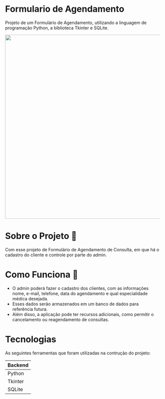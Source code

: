 # Formulario de Agendamento
Projeto de um Formulário de Agendamento, utilizando a linguagem de programação Python, a biblioteca Tkinter e SQLite.

<div>
<img src="https://github.com/user-attachments/assets/d0d948f8-54c1-4a2d-9850-64a25b3ecf28" width="600px" />

# Sobre o Projeto 📑
Com esse projeto de Formulário de Agendamento de Consulta, em que há o cadastro do cliente e controle por parte do admin.

# Como Funciona 🎯
<div>
  <ul>
    <li>O admin poderá fazer o cadastro dos clientes, com as informações nome, e-mail, telefone, data do agendamento e qual especialidade médica desejada.
    <li>Esses dados serão armazenados em um banco de dados para referência futura. 
    <li>Além disso, a aplicação pode ter recursos adicionais, como permitir o cancelamento ou reagendamento de consultas.      
    </li>  
  </ul>
</div>

# Tecnologias 
As seguintes ferramentas que foram utilizadas na contrução do projeto:
<table>
  <thead>
    <th>Backend</th>
  </thead>
  <tbody>
    <tr>
      <td>Python</td>
    </tr>
    <tr>
      <td>Tkinter</td>
    </tr>
    <tr>
      <td>SQLite</td>
    </tr>
  </tbody>
</table>

